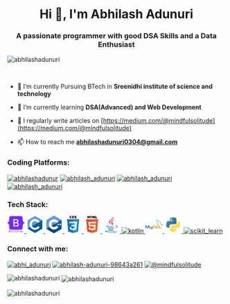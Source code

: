 <h1 align="center">Hi 👋, I'm Abhilash Adunuri</h1>
<h3 align="center">A passionate programmer with good DSA Skills and a Data Enthusiast</h3>

<p align="left"> <img src="https://komarev.com/ghpvc/?username=abhilashadunuri&label=Profile%20views&color=0e75b6&style=flat" alt="abhilashadunuri" /> </p>

<p align="left"> <a href="https://twitter.com/" target="blank"><img src="https://img.shields.io/twitter/follow/?logo=twitter&style=for-the-badge" alt="" /></a> </p>

- 🔭 I’m currently Pursuing BTech in **Sreenidhi institute of science and technology**

- 🌱 I’m currently learning **DSA(Advanced) and Web Development**

- 📝 I regularly write articles on [https://medium.com/@mindfulsolitude](https://medium.com/@mindfulsolitude)

- 📫 How to reach me **abhilashadunuri0304@gmail.com**

<h3 align="left">Coding Platforms:</h3>
<p align="left">
<a href="https://www.codechef.com/users/abhilashadunur" target="blank"><img align="center" src="https://cdn.jsdelivr.net/npm/simple-icons@3.1.0/icons/codechef.svg" alt="abhilashadunur" height="30" width="40" /></a>
<a href="https://www.hackerrank.com/abhilash_adunuri" target="blank"><img align="center" src="https://raw.githubusercontent.com/rahuldkjain/github-profile-readme-generator/master/src/images/icons/Social/hackerrank.svg" alt="abhilash_adunuri" height="30" width="40" /></a>
<a href="https://codeforces.com/profile/abhilash_adunuri" target="blank"><img align="center" src="https://raw.githubusercontent.com/rahuldkjain/github-profile-readme-generator/master/src/images/icons/Social/codeforces.svg" alt="abhilash_adunuri" height="30" width="40" /></a>
<a href="https://www.leetcode.com/abhilash_adunuri" target="blank"><img align="center" src="https://raw.githubusercontent.com/rahuldkjain/github-profile-readme-generator/master/src/images/icons/Social/leet-code.svg" alt="abhilash_adunuri" height="30" width="40" /></a>
</p>

<h3 align="left">Tech Stack:</h3>
<p align="left"> <a href="https://getbootstrap.com" target="_blank" rel="noreferrer"> <img src="https://raw.githubusercontent.com/devicons/devicon/master/icons/bootstrap/bootstrap-plain-wordmark.svg" alt="bootstrap" width="40" height="40"/> </a> <a href="https://www.cprogramming.com/" target="_blank" rel="noreferrer"> <img src="https://raw.githubusercontent.com/devicons/devicon/master/icons/c/c-original.svg" alt="c" width="40" height="40"/> </a> <a href="https://www.w3schools.com/cpp/" target="_blank" rel="noreferrer"> <img src="https://raw.githubusercontent.com/devicons/devicon/master/icons/cplusplus/cplusplus-original.svg" alt="cplusplus" width="40" height="40"/> </a> <a href="https://www.w3schools.com/css/" target="_blank" rel="noreferrer"> <img src="https://raw.githubusercontent.com/devicons/devicon/master/icons/css3/css3-original-wordmark.svg" alt="css3" width="40" height="40"/> </a> <a href="https://www.w3.org/html/" target="_blank" rel="noreferrer"> <img src="https://raw.githubusercontent.com/devicons/devicon/master/icons/html5/html5-original-wordmark.svg" alt="html5" width="40" height="40"/> </a> <a href="https://www.java.com" target="_blank" rel="noreferrer"> <img src="https://raw.githubusercontent.com/devicons/devicon/master/icons/java/java-original.svg" alt="java" width="40" height="40"/> </a> <a href="https://kotlinlang.org" target="_blank" rel="noreferrer"> <img src="https://www.vectorlogo.zone/logos/kotlinlang/kotlinlang-icon.svg" alt="kotlin" width="40" height="40"/> </a> <a href="https://www.mysql.com/" target="_blank" rel="noreferrer"> <img src="https://raw.githubusercontent.com/devicons/devicon/master/icons/mysql/mysql-original-wordmark.svg" alt="mysql" width="40" height="40"/> </a> <a href="https://www.python.org" target="_blank" rel="noreferrer"> <img src="https://raw.githubusercontent.com/devicons/devicon/master/icons/python/python-original.svg" alt="python" width="40" height="40"/> </a> <a href="https://scikit-learn.org/" target="_blank" rel="noreferrer"> <img src="https://upload.wikimedia.org/wikipedia/commons/0/05/Scikit_learn_logo_small.svg" alt="scikit_learn" width="40" height="40"/> </a> </p>

<h3 align="left">Connect with me:</h3>
<p align="left">
<a href="https://twitter.com/abhi_adunuri" target="blank"><img align="center" src="https://raw.githubusercontent.com/rahuldkjain/github-profile-readme-generator/master/src/images/icons/Social/twitter.svg" alt="abhi_adunuri" height="30" width="40" /></a>
<a href="https://linkedin.com/in/abhilash-adunuri-98643a261" target="blank"><img align="center" src="https://raw.githubusercontent.com/rahuldkjain/github-profile-readme-generator/master/src/images/icons/Social/linked-in-alt.svg" alt="abhilash-adunuri-98643a261" height="30" width="40" /></a>
<a href="https://medium.com/@mindfulsolitude" target="blank"><img align="center" src="https://raw.githubusercontent.com/rahuldkjain/github-profile-readme-generator/master/src/images/icons/Social/medium.svg" alt="@mindfulsolitude" height="30" width="40" /></a>
</p>

<p><img align="left" src="https://github-readme-stats.vercel.app/api/top-langs?username=abhilashadunuri&show_icons=true&locale=en&layout=compact" alt="abhilashadunuri" /></p>

<p>&nbsp;<img align="center" src="https://github-readme-stats.vercel.app/api?username=abhilashadunuri&show_icons=true&locale=en" alt="abhilashadunuri" /></p>

<p><img align="center" src="https://github-readme-streak-stats.herokuapp.com/?user=abhilashadunuri&" alt="abhilashadunuri" /></p>

